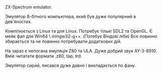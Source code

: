 ZX-Spectrum emulator.

Эмулятор 8-бітного компьютера, який був дуже популярний в дев'яностих.  

Компілюється з Linux та для Linux. Потребує тількі SDL2 та OpenGL.
Є мейк фал для Win64 \ mingw32-g++. (Потебує Віндові ліби)
Все повинно збирається та не повинно потребувати додаткових дій.

На зараз є непогана емуляція Z80 та ULA. Дуже добрий звук AY-3-8910.
Вміє читатати формати .z80, tap, trd.

Эмулятор сирий, писався дуже давно і викладається по фану.
